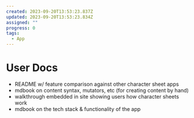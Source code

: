 ```yaml
---
created: 2023-09-20T13:53:23.837Z
updated: 2023-09-20T13:53:23.834Z
assigned: ""
progress: 0
tags:
  - App
---
```


# User Docs

- README w/ feature comparison against other character sheet apps
- mdbook on content syntax, mutators, etc (for creating content by hand)
- walkthrough embedded in site showing users how character sheets work
- mdbook on the tech stack & functionality of the app
